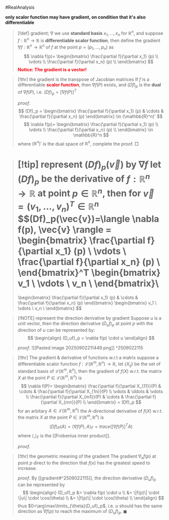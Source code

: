 #RealAnalysis 

**only scalor function may have gradient, on condition that it's also differentiable**

> [!def] gradient; $\nabla$
> we use **standard basis** $x_1, ..., x_n$ for $\mathbb{R}^n$, and suppose $f:\mathbb{R}^n \rightarrow \mathbb{R}$ is **differentiable scalor function**, then define the gradient $\nabla f: \mathbb{R}^n \rightarrow \mathbb{R}^n$ of $f$ at the point $p=(p_1, ..., p_n)$ as
> $$
> \nabla f(p)=
> \begin{bmatrix}
> \frac{\partial f}{\partial x_1} (p) \\
> \vdots \\
> \frac{\partial f}{\partial x_n} (p) \\
> \end{bmatrix}
> $$
> <span style="font-weight:bold; color:rgb(242, 7, 19)">Notice: The gradient is a vector!</span>

> [!thr] the gradient is the transpose of Jacobian matrices
> If $f$ is a differentiable **<span style="color:rgb(242, 7, 19)">scalor function</span>**, then $\nabla f(P)$ exists, and $(Df)_p$ is the **dual** of $\nabla f(P)$, i.e. $(Df)_p = [\nabla f(P)]^T$
> 
> $proof.$
> $$
> (Df)_p = \begin{bmatrix}
> \frac{\partial f}{\partial x_1} (p) & \cdots & \frac{\partial f}{\partial x_n} (p)
> \end{bmatrix}
> \in (\mathbb{R}^n)' 
> $$
> $$
> \nabla f(p)=
> \begin{bmatrix}
> \frac{\partial f}{\partial x_1} (p) \\
> \vdots \\
> \frac{\partial f}{\partial x_n} (p) \\
> \end{bmatrix}
> \in \mathbb{R}^n
> $$
> where $(\mathbb{R}^n)'$ is the dual space of $\mathbb{R}^n$, complete the proof. $\Box$

> [!tip] represent  $(Df)_p(\vec{v})$ by $\nabla f$
> let $(Df)_p$ be the derivative of $f:\mathbb{R}^n \rightarrow \mathbb{R}$ at point $p \in \mathbb{R}^n$, then for $\vec{v}=(v_1, ...,v_n)^T \in \mathbb{R}^n$
> $$(Df)_p(\vec{v})=\langle \nabla f(p), \vec{v} \rangle =
> \begin{bmatrix}
> \frac{\partial f}{\partial x_1} (p) \\
>  \vdots \\
>   \frac{\partial f}{\partial x_n} (p) \\
> \end{bmatrix}^T
> \begin{bmatrix}
> v_1 \\
> \vdots \\
> v_n \\
> \end{bmatrix}\\
> =
> \begin{bmatrix}
> \frac{\partial f}{\partial x_1} (p) & \cdots & \frac{\partial f}{\partial x_n} (p)
> \end{bmatrix}
> \begin{bmatrix}
> v_1 \\
> \vdots \\
> v_n \\
> \end{bmatrix}
> $$
> 

> [!NOTE] represent the direction derivative by gradient
> Suppose $u$ is a unit vector, then the direction derivative $(D_uf)_p$ at point $p$ with the direction of $u$ can be represented by:
> $$
> \begin{align}
>(D_uf)_p = \nabla f(p) \cdot u
\end{align}
> $$
> 
> $proof.$
> ![[Pasted image 20250902211449.png]]
> ^2509022115

> [!thr] The gradient & derivative of functions w.r.t a matrix 
> suppose a differentiable scalor function $f: \mathcal{L}(\mathbb{R}^m, \mathbb{R}^n) \rightarrow \mathbb{R}$, let $\{X_{ij}\}$ be the set of standard basis of $\mathcal{L}(\mathbb{R}^m, \mathbb{R}^n)$, then the gradient of $f(X)$ w.r.t. the matrix $X$ at the point $P \in \mathcal{L}(\mathbb{R}^m, \mathbb{R}^n)$ is 
> $$
> \nabla f(P)=
> \begin{bmatrix}
\frac{\partial f}{\partial  X_{11}}(P) & \cdots & \frac{\partial f}{\partial X_{1n}}(P) \\
\vdots & \ddots & \vdots \\
\frac{\partial  f}{\partial  X_{m1}}(P) & \cdots & \frac{\partial  f}{\partial  X_{mn}}(P)  \\
\end{bmatrix} 
= (Df)_p
> $$
> for an arbitary $A\in \mathcal{L}(\mathbb{R}^m, \mathbb{R}^n)$ the $A$-directional derivative of $f(X)$ w.r.t. the matrix $X$ at the point $P \in \mathcal{L}(\mathbb{R}^m, \mathbb{R}^n)$ is 
>$$
>(Df)_P(A) = \langle \nabla f(P), A \rangle_F = trace([\nabla f(P)]^TA)
>$$
>where $\langle , \rangle_F$ is the [[Frobenius inner product]].
>
>$proof.$

> [!thr] the geometric meaning of the gradient
> The gradient $\nabla_x f(p)$ at point $p$ direct to the direction that $f(x)$ has the greatest speed to increase.
> 
> $proof.$
> By [[gradient#^2509022115]], the direction derivative $(D_uf)_p$ can be represented by  
> $$
> \begin{align}
> (D_uf)_p &= \nabla f(p) \cdot u \\
> &= \|f(p)\| \cdot \|u\| \cdot \cos(\theta) \\
> &= \|f(p)\| \cdot \cos(\theta) \\
\end{align}
> $$
> thus $0=\arg\max\limits_{\theta}(D_uf)_p$, i.e. $u$ should has the same direction as $\nabla f(p)$ to reach the maximum of $(D_uf)_p$. $\blacksquare$

